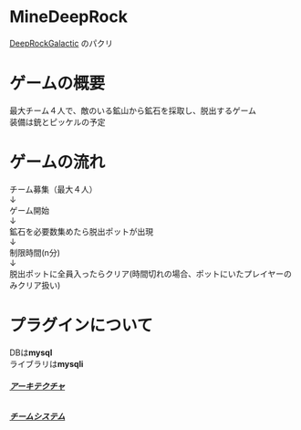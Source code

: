 # MineDeepRock
[DeepRockGalactic](https://store.steampowered.com/app/548430/Deep_Rock_Galactic/?l=japanese)
のパクリ　　

# ゲームの概要
最大チーム４人で、敵のいる鉱山から鉱石を採取し、脱出するゲーム  
装備は銃とピッケルの予定

# ゲームの流れ
チーム募集（最大４人）    
↓  
ゲーム開始  
↓  
鉱石を必要数集めたら脱出ポットが出現  
↓  
制限時間(n分)  
↓  
脱出ポットに全員入ったらクリア(時間切れの場合、ポットにいたプレイヤーのみクリア扱い)  


# プラグインについて
DBは**mysql**  
ライブラリは**mysqli** 

###### [**アーキテクチャ**](https://github.com/suinua/mine_deep_rock/tree/master/architecture.md)
###### [**チームシステム**](https://github.com/suinua/mine_deep_rock/tree/master/src/team_system/about.md)

